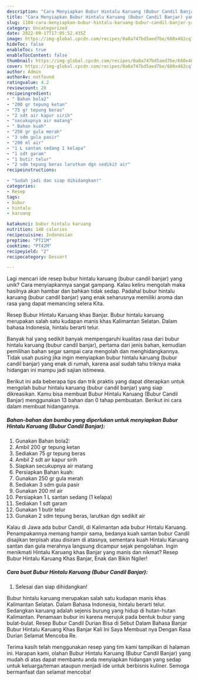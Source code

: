 ```yaml
---
description: "Cara Menyiapkan Bubur Hintalu Karuang (Bubur Candil Banjar) yang Mantap"
title: "Cara Menyiapkan Bubur Hintalu Karuang (Bubur Candil Banjar) yang Mantap"
slug: 1104-cara-menyiapkan-bubur-hintalu-karuang-bubur-candil-banjar-yang-mantap
category: Uncategorized
date: 2022-09-17T17:05:52.435Z
image: https://img-global.cpcdn.com/recipes/0a0a747bd5aed7be/680x482cq70/bubur-hintalu-karuang-bubur-candil-banjar-foto-resep-utama.jpg
hideToc: false
enableToc: true
enableTocContent: false
thumbnail: https://img-global.cpcdn.com/recipes/0a0a747bd5aed7be/680x482cq70/bubur-hintalu-karuang-bubur-candil-banjar-foto-resep-utama.jpg
cover: https://img-global.cpcdn.com/recipes/0a0a747bd5aed7be/680x482cq70/bubur-hintalu-karuang-bubur-candil-banjar-foto-resep-utama.jpg
author: Admin
authorAv: notfound
ratingvalue: 4.2
reviewcount: 20
recipeingredient:
- " Bahan bola2"
- "200 gr tepung ketan"
- "75 gr tepung beras"
- "2 sdt air kapur sirih"
- "secukupnya air matang"
- " Bahan kuah"
- "250 gr gula merah"
- "3 sdm gula pasir"
- "200 ml air"
- "1 L santan sedang 1 kelapa"
- "1 sdt garam"
- "1 butir telur"
- "2 sdm tepung beras larutkan dgn sedikit air"
recipeinstructions:

- "Sudah jadi dan siap dihidangkan!"
categories:
- Resep
tags:
- bubur
- hintalu
- karuang

katakunci: bubur hintalu karuang 
nutrition: 148 calories
recipecuisine: Indonesian
preptime: "PT21M"
cooktime: "PT42M"
recipeyield: "2"
recipecategory: Dessert

---
```





Lagi mencari ide resep bubur hintalu karuang (bubur candil banjar) yang unik? Cara menyiapkannya sangat gampang. Kalau keliru mengolah maka hasilnya akan hambar dan bahkan tidak sedap. Padahal bubur hintalu karuang (bubur candil banjar) yang enak seharusnya memiliki aroma dan rasa yang dapat memancing selera Kita.





Resep Bubur Hintalu Karuang khas Banjar. Bubur hintalu karuang merupakan salah satu kudapan manis khas Kalimantan Selatan. Dalam bahasa Indonesia, hintalu berarti telur.

Banyak hal yang sedikit banyak mempengaruhi kualitas rasa dari bubur hintalu karuang (bubur candil banjar), pertama dari jenis bahan, kemudian pemilihan bahan segar sampai cara mengolah dan menghidangkannya. Tidak usah pusing jika ingin menyiapkan bubur hintalu karuang (bubur candil banjar) yang enak di rumah, karena asal sudah tahu triknya maka hidangan ini mampu jadi sajian istimewa.






Berikut ini ada beberapa tips dan trik praktis yang dapat diterapkan untuk mengolah bubur hintalu karuang (bubur candil banjar) yang siap dikreasikan. Kamu bisa membuat Bubur Hintalu Karuang (Bubur Candil Banjar) menggunakan 13 bahan dan 0 tahap pembuatan. Berikut ini cara dalam membuat hidangannya.

<!--inarticleads1-->

##### Bahan-bahan dan bumbu yang diperlukan untuk menyiapkan Bubur Hintalu Karuang (Bubur Candil Banjar):

1. Gunakan  Bahan bola2:
1. Ambil 200 gr tepung ketan
1. Sediakan 75 gr tepung beras
1. Ambil 2 sdt air kapur sirih
1. Siapkan secukupnya air matang
1. Persiapkan  Bahan kuah:
1. Gunakan 250 gr gula merah
1. Sediakan 3 sdm gula pasir
1. Gunakan 200 ml air
1. Persiapkan 1 L santan sedang (1 kelapa)
1. Sediakan 1 sdt garam
1. Gunakan 1 butir telur
1. Gunakan 2 sdm tepung beras, larutkan dgn sedikit air


Kalau di Jawa ada bubur Candil, di Kalimantan ada bubur Hintalu Karuang. Penampakannya memang hampir sama, bedanya kuah santan bubur Candil disajikan terpisah atau disiram di atasnya, sementara kuah Hintalu Karuang santan dan gula merahnya langsung dicampur sejak pengolahan. Ingin menikmati Hintalu Karuang khas Banjar yang manis dan nikmat? Resep Bubur Hintalu Karuang Khas Banjar, Enak dan Bikin Ngiler! 

<!--inarticleads2-->

##### Cara buat Bubur Hintalu Karuang (Bubur Candil Banjar):


1. Selesai dan siap dihidangkan!

Bubur hintalu karuang merupakan salah satu kudapan manis khas Kalimantan Selatan. Dalam Bahasa Indonesia, hintalu berarti telur. Sedangkan karuang adalah sejenis burung yang hidup di hutan-hutan Kalimantan. Penamaan bubur ini karena merujuk pada bentuk bubur yang bulat-bulat. Resep Bubur Candil Durian Bisa di Sebut Dalam Bahasa Banjar Bubur Hintalu Karuang Khas Banjar Kali Ini Saya Membuat nya Dengan Rasa Durian Selamat Mencoba Re. 

Terima kasih telah menggunakan resep yang tim kami tampilkan di halaman ini. Harapan kami, olahan Bubur Hintalu Karuang (Bubur Candil Banjar) yang mudah di atas dapat membantu anda menyiapkan hidangan yang sedap untuk keluarga/teman ataupun menjadi ide untuk berbisnis kuliner. Semoga bermanfaat dan selamat mencoba!
